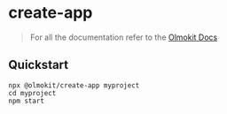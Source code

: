 # create-app

> For all the documentation refer to the [Olmokit Docs](https://olmokit.gitlab.io/olmokit/)

## Quickstart

```console
npx @olmokit/create-app myproject
cd myproject
npm start
```
